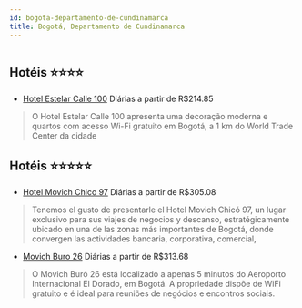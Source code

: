 ```yaml
---
id: bogota-departamento-de-cundinamarca
title: Bogotá, Departamento de Cundinamarca
---
```


<center><img src="https://novo-hu.s3.amazonaws.com/reservas/ota/prod/hotel/1978/hotel-movich-chico-97-001_20190327130033.jpg" alt="" /></center>


## Hotéis ⭐️⭐️⭐️⭐️

-    [Hotel Estelar Calle 100](https://www.hurb.com/aud/https://www.hurb.com/hoteis/bogota/hotel-estelar-calle-100-OMN-3879?cmp=18055) Diárias a partir de R$214.85
   > O Hotel Estelar Calle 100 apresenta uma decoração moderna e quartos com acesso Wi-Fi gratuito em Bogotá, a 1 km do World Trade Center da cidade

## Hotéis ⭐️⭐️⭐️⭐️⭐️

-    [Hotel Movich Chico 97](https://www.hurb.com/aud/https://www.hurb.com/hoteis/bogota/hotel-movich-chico-97-OMN-3884?cmp=18055) Diárias a partir de R$305.08
   > Tenemos el gusto de presentarle el Hotel Movich Chicó 97, un lugar exclusivo para sus viajes de negocios y descanso, estratégicamente ubicado en una de las zonas más importantes de Bogotá,  donde convergen las actividades bancaria, corporativa, comercial,
-    [Movich Buro 26](https://www.hurb.com/aud/https://www.hurb.com/hoteis/bogota/movich-buro-26-OMN-4029?cmp=18055) Diárias a partir de R$313.68
   > O Movich Buró 26 está localizado a apenas 5 minutos do Aeroporto Internacional El Dorado, em Bogotá. A propriedade dispõe de WiFi gratuito e é ideal para reuniões de negócios e encontros sociais.
